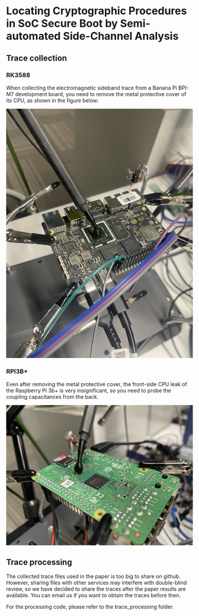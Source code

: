# Locating Cryptographic Procedures in SoC Secure Boot by Semi-automated Side-Channel Analysis

## Trace collection

### RK3588

When collecting the electromagnetic sideband trace from a Banana Pi BPI-M7 development board, you need to remove the metal protective cover of its CPU, as shown in the figure below:

![alt text](imgs/rk3588.jpg)

### RPI3B+

Even after removing the metal protective cover, the front-side CPU leak of the Raspberry Pi 3b+ is very insignificant, so you need to probe the coupling capacitances from the back.

![alt text](imgs/rpi3B+.jpg)

## Trace processing

The collected trace files used in the paper is too big to share on github. However, sharing files with other services may interfere with double-blind review, so we have decided to share the traces after the paper results are available. You can email us if you want to obtain the traces before then.

For the processing code, please refer to the trace_processing folder.